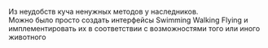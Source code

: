 Из неудобств куча ненужных методов у наследников.   
Можно было просто создать интерфейсы Swimming Walking Flying 
и имплементировать их в соответствии с возможностями того или иного животного
